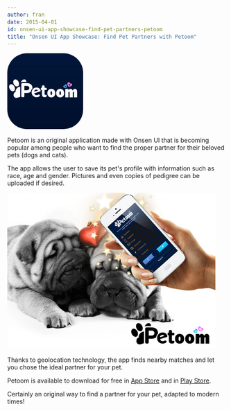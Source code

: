```yaml
---
author: fran
date: 2015-04-01
id: onsen-ui-app-showcase-find-pet-partners-petoom
title: "Onsen UI App Showcase: Find Pet Partners with Petoom"
---
```


<img src="/blog/content/images/2015/Apr/petoom_logo.jpeg" style="border-radius: 45px;" />

Petoom is an original application made with Onsen UI that is becoming popular among people who want to find the proper partner for their beloved pets (dogs and cats).

The app allows the user to save its pet's profile with information such as race, age and gender. Pictures and even copies of pedigree can be uploaded if desired.

<!-- more -->

![Pets](/blog/content/images/2015/Apr/petoom_dogs.jpeg)

Thanks to geolocation technology, the app finds nearby matches and let you chose the ideal partner for your pet.

Petoom is available to download for free in [App Store](https://itunes.apple.com/us/app/petoom/id897840751) and in [Play Store](https://play.google.com/store/apps/details?id=es.ceroideas.petlovers).

Certainly an original way to find a partner for your pet, adapted to modern times!

